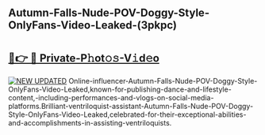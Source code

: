 ## Autumn-Falls-Nude-POV-Doggy-Style-OnlyFans-Video-Leaked-(3pkpc)


# <h2><a href="https://mediaupload.pro?-19M">🔗👉 🔴 Private-P𝚑ot𝚘𝚜-V𝚒d𝚎o</a></h2>

[![NEW UPDATED](https://i.imgur.com/0qMVB7G.gif)](https://mediaupload.pro?-19M)
Online-influencer-Autumn-Falls-Nude-POV-Doggy-Style-OnlyFans-Video-Leaked,known-for-publishing-dance-and-lifestyle-content,-including-performances-and-vlogs-on-social-media-platforms.Brilliant-ventriloquist-assistant-Autumn-Falls-Nude-POV-Doggy-Style-OnlyFans-Video-Leaked,celebrated-for-their-exceptional-abilities-and-accomplishments-in-assisting-ventriloquists.  